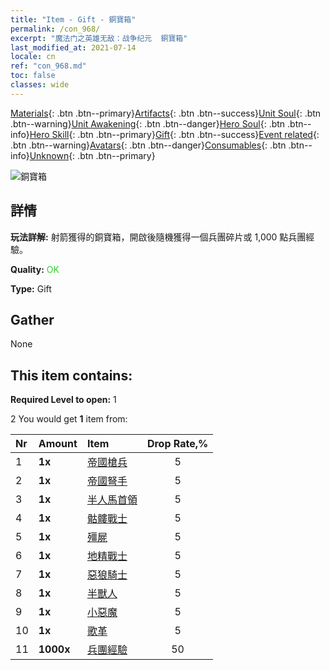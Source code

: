 ```yaml
---
title: "Item - Gift - 銅寶箱"
permalink: /con_968/
excerpt: "魔法门之英雄无敌：战争纪元  銅寶箱"
last_modified_at: 2021-07-14
locale: cn
ref: "con_968.md"
toc: false
classes: wide
---
```

 [Materials](/ItemsCN/){: .btn .btn--primary}[Artifacts](/ItemsCN/Artifacts/){: .btn .btn--success}[Unit Soul](/ItemsCN/UnitSoul/){: .btn .btn--warning}[Unit Awakening](/ItemsCN/UnitAwakening/){: .btn .btn--danger}[Hero Soul](/ItemsCN/HeroSoul/){: .btn .btn--info}[Hero Skill](/ItemsCN/HeroSkill/){: .btn .btn--primary}[Gift](/ItemsCN/Gift/){: .btn .btn--success}[Event related](/ItemsCN/Events/){: .btn .btn--warning}[Avatars](/ItemsCN/Avatars/){: .btn .btn--danger}[Consumables](/ItemsCN/Consumables/){: .btn .btn--info}[Unknown](/ItemsCN/Unknown/){: .btn .btn--primary}

 ![銅寶箱](/images/t/i_50001.png)

## 詳情
 **玩法詳解:** 射箭獲得的銅寶箱，開啟後隨機獲得一個兵團碎片或 1,000 點兵團經驗。

 **Quality:** <span style="color: #32CD32">OK</span>

 **Type:** Gift

## Gather

  None

## This item contains:

 **Required Level to open:** 1

 2 You would get **1** item  from:

  | Nr | Amount |     Item    | Drop Rate,% |
  |:---|:-------|:------------|:---------:|
  | 1 |  **1x** | [帝國槍兵](/cn/Items/unt_190/) | 5 | 
  | 2 |  **1x** | [帝國弩手](/cn/Items/unt_191/) | 5 | 
  | 3 |  **1x** | [半人馬首領](/cn/Items/unt_199/) | 5 | 
  | 4 |  **1x** | [骷髏戰士](/cn/Items/unt_208/) | 5 | 
  | 5 |  **1x** | [殭屍](/cn/Items/unt_209/) | 5 | 
  | 6 |  **1x** | [地精戰士](/cn/Items/unt_217/) | 5 | 
  | 7 |  **1x** | [惡狼騎士](/cn/Items/unt_218/) | 5 | 
  | 8 |  **1x** | [半獸人](/cn/Items/unt_219/) | 5 | 
  | 9 |  **1x** | [小惡魔](/cn/Items/unt_226/) | 5 | 
  | 10 |  **1x** | [歌革](/cn/Items/unt_227/) | 5 | 
  | 11 |  **1000x** | [兵團經驗](/cn/Items/con_902/) | 50 | 
